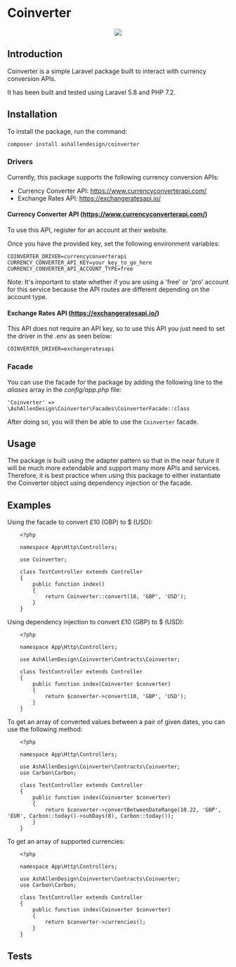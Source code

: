 
# Coinverter

<p align="center"><img src="./coinverter.png"></p>


## Introduction
Coinverter is a simple Laravel package built to interact with currency conversion APIs.

It has been built and tested using Laravel 5.8 and PHP 7.2.

## Installation
To install the package, run the command:

``` composer install ashallendesign/coinverter ```

### Drivers
Currently, this package supports the following currency conversion APIs:
* Currency Converter API: https://www.currencyconverterapi.com/
* Exchange Rates API: https://exchangeratesapi.io/

#### Currency Converter API (https://www.currencyconverterapi.com/)
To use this API, register for an account at their website.

Once you have the provided key, set the following environment variables:
```
COINVERTER_DRIVER=currencyconverterapi
CURRENCY_CONVERTER_API_KEY=your_key_to_go_here
CURRENCY_CONVERTER_API_ACCOUNT_TYPE=free
```

Note: It's important to state whether if you are using a 'free' or 'pro' account for this service because the API routes
are different depending on the account type.

####  Exchange Rates API (https://exchangeratesapi.io/)
This API does not require an API key, so to use this API you just need to set the driver in the .env as seen below:
```
COINVERTER_DRIVER=exchangeratesapi
```

### Facade
You can use the facade for the package by adding the following line to the *aliases* array in the *config/app.php* file:
```
'Coinverter' => \AshAllenDesign\Coinverter\Facades\CoinverterFacade::class
```

After doing so, you will then be able to use the ``` Coinverter ``` facade.

## Usage
The package is built using the adapter pattern so that in the near future it will be much more extendable and support many more
APIs and services. Therefore, it is best practice when using this package to either instantiate the Coinverter object using
dependency injection or the facade.

## Examples
Using the facade to convert £10 (GBP) to $ (USD):
```
    <?php
    
    namespace App\Http\Controllers;
    
    use Coinverter;
    
    class TestController extends Controller
    {
        public function index()
        {
            return Coinverter::convert(10, 'GBP', 'USD');
        }
    }
```

Using dependency injection to convert £10 (GBP) to $ (USD):
```
    <?php
    
    namespace App\Http\Controllers;
    
    use AshAllenDesign\Coinverter\Contracts\Coinverter;
    
    class TestController extends Controller
    {
        public function index(Coinverter $converter)
        {
            return $converter->convert(10, 'GBP', 'USD');
        }
    }
```

To get an array of converted values between a pair of given dates, you can use the following method:
```
    <?php
    
    namespace App\Http\Controllers;
    
    use AshAllenDesign\Coinverter\Contracts\Coinverter;
    use Carbon\Carbon;
    
    class TestController extends Controller
    {
        public function index(Coinverter $converter)
        {
            return $converter->convertBetweenDateRange(10.22, 'GBP', 'EUR', Carbon::today()->subDays(8), Carbon::today());
        }
    }
```

To get an array of supported currencies:
```
    <?php
    
    namespace App\Http\Controllers;
    
    use AshAllenDesign\Coinverter\Contracts\Coinverter;
    use Carbon\Carbon;
    
    class TestController extends Controller
    {
        public function index(Coinverter $converter)
        {
            return $converter->currencies();
        }
    }
```

## Tests